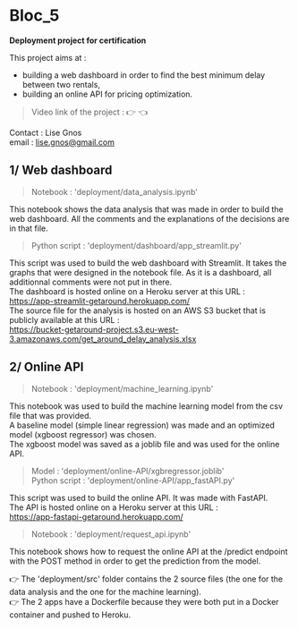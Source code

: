 # Bloc_5
**Deployment project for certification**

This project aims at :  
- building a web dashboard in order to find the best minimum delay between two rentals,
- building an online API for pricing optimization.

> Video link of the project : 👉  👈

Contact : Lise Gnos  
email : lise.gnos@gmail.com  

## 1/ Web dashboard

> Notebook : 'deployment/data_analysis.ipynb'  

This notebook shows the data analysis that was made in order to build the web dashboard. All the comments and the explanations of the decisions are in that file.  

> Python script : 'deployment/dashboard/app_streamlit.py'  

This script was used to build the web dashboard with Streamlit. It takes the graphs that were designed in the notebook file. As it is a dashboard, all additionnal comments were not put in there.  
The dashboard is hosted online on a Heroku server at this URL :  
https://app-streamlit-getaround.herokuapp.com/  
The source file for the analysis is hosted on an AWS S3 bucket that is publicly available at this URL :  
https://bucket-getaround-project.s3.eu-west-3.amazonaws.com/get_around_delay_analysis.xlsx  

## 2/ Online API

> Notebook : 'deployment/machine_learning.ipynb'  

This notebook was used to build the machine learning model from the csv file that was provided.  
A baseline model (simple linear regression) was made and an optimized model (xgboost regressor) was chosen.  
The xgboost model was saved as a joblib file and was used for the online API.  

> Model : 'deployment/online-API/xgbregressor.joblib'  
> Python script : 'deployment/online-API/app_fastAPI.py'  

This script was used to build the online API. It was made with FastAPI.  
The API is hosted online on a Heroku server at this URL :  
https://app-fastapi-getaround.herokuapp.com/  

> Notebook : 'deployment/request_api.ipynb'  

This notebook shows how to request the online API at the /predict endpoint with the POST method in order to get the prediction from the model.

👉 The 'deployment/src' folder contains the 2 source files (the one for the data analysis and the one for the machine learning).  
👉 The 2 apps have a Dockerfile because they were both put in a Docker container and pushed to Heroku.  

